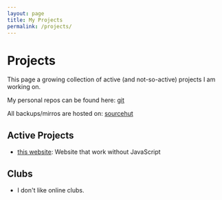 ```yaml
---
layout: page
title: My Projects
permalink: /projects/
---
```


# Projects

This page a growing collection of active (and not-so-active) projects I am working on.

My personal repos can be found here: [git](/git)

All backups/mirros are hosted on: [sourcehut](https://git.sr.ht/)

## Active Projects

* [this website](/): Website that work without JavaScript

## Clubs

* I don't like online clubs.
